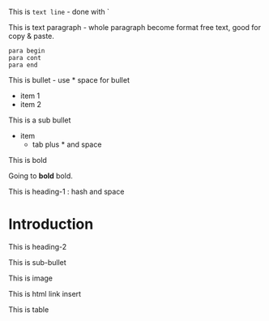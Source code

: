 This is `text line` - done with `

This is text paragraph - whole paragraph become format free text, good for copy & paste.
```
para begin
para cont
para end
```
This is bullet - use * space for bullet

* item 1
* item 2

This is a sub bullet

* item
  * tab plus * and space

This is bold

 Going to **bold** bold. 

This is heading-1 : hash and space

# Introduction

This is heading-2



This is sub-bullet

This is image

This is html link insert

This is table

